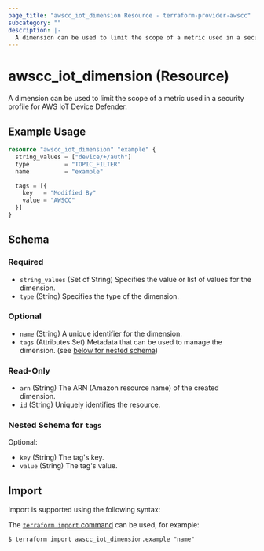 ```yaml
---
page_title: "awscc_iot_dimension Resource - terraform-provider-awscc"
subcategory: ""
description: |-
  A dimension can be used to limit the scope of a metric used in a security profile for AWS IoT Device Defender.
---
```


# awscc_iot_dimension (Resource)

A dimension can be used to limit the scope of a metric used in a security profile for AWS IoT Device Defender.

## Example Usage

```terraform
resource "awscc_iot_dimension" "example" {
  string_values = ["device/+/auth"]
  type          = "TOPIC_FILTER"
  name          = "example"

  tags = [{
    key   = "Modified By"
    value = "AWSCC"
  }]
}
```

<!-- schema generated by tfplugindocs -->
## Schema

### Required

- `string_values` (Set of String) Specifies the value or list of values for the dimension.
- `type` (String) Specifies the type of the dimension.

### Optional

- `name` (String) A unique identifier for the dimension.
- `tags` (Attributes Set) Metadata that can be used to manage the dimension. (see [below for nested schema](#nestedatt--tags))

### Read-Only

- `arn` (String) The ARN (Amazon resource name) of the created dimension.
- `id` (String) Uniquely identifies the resource.

<a id="nestedatt--tags"></a>
### Nested Schema for `tags`

Optional:

- `key` (String) The tag's key.
- `value` (String) The tag's value.

## Import

Import is supported using the following syntax:

The [`terraform import` command](https://developer.hashicorp.com/terraform/cli/commands/import) can be used, for example:

```shell
$ terraform import awscc_iot_dimension.example "name"
```